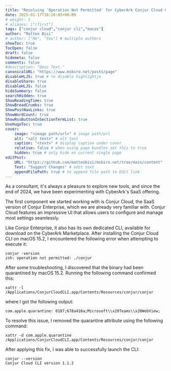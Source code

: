 ```yaml
---
title: "Resolving 'Operation Not Permitted' for CyberArk Conjur Cloud CLI on macOS"
date: 2025-01-17T16:20:03+00:00
# weight: 1
# aliases: ["/first"]
tags: ["conjur cloud","conjur cli","macos"]
author: "Matteo Bisi"
# author: ["Me", "You"] # multiple authors
showToc: true
TocOpen: false
draft: false
hidemeta: false
comments: false
#description: "Desc Text."
canonicalURL: "https://www.msbiro.net/posts/page"
disableHLJS: true # to disable highlightjs
disableShare: true
disableHLJS: false
hideSummary: false
searchHidden: true
ShowReadingTime: true
ShowBreadCrumbs: true
ShowPostNavLinks: true
ShowWordCount: true
ShowRssButtonInSectionTermList: true
UseHugoToc: true
cover:
    image: "<image path/url>" # image path/url
    alt: "<alt text>" # alt text
    caption: "<text>" # display caption under cover
    relative: false # when using page bundles set this to true
    hidden: true # only hide on current single page
editPost:
    URL: "https://github.com/matteobisi/msbiro.net/tree/main/content"
    Text: "Suggest Changes" # edit text
    appendFilePath: true # to append file path to Edit link
---
```

As a consultant, it's always a pleasure to explore new tools, and since the end of 2024, we have been experimenting with CyberArk's SaaS offering.

The first component we started working with is Conjur Cloud, the SaaS version of Conjur Enterprise, which we are already very familiar with.
Conjur Cloud features an impressive UI that allows users to configure and manage most settings seamlessly.

Like Conjur Enterprise, it also has its own dedicated CLI, available for download on the CyberArk Marketplace. After installing the Conjur Cloud CLI on macOS 15.2, I encountered the following error when attempting to execute it:

```
conjur -version
zsh: operation not permitted: ./conjur
```

After some troubleshooting, I discovered that the binary had been quarantined by macOS 15.2. Running the following command confirmed this:

```
xattr -l /Applications/ConjurCloudCLI.app/Contents/Resources/conjur/conjur
```

where I got the following output:

```
com.apple.quarantine: 0187;678a416a;Microsoft\\x20Teams\\x20WebView;
```

To resolve this issue, I removed the quarantine attribute using the following command:

```
xattr -d com.apple.quarantine /Applications/ConjurCloudCLI.app/Contents/Resources/conjur/conjur
```

After applying this fix, I was able to successfully launch the CLI:

```
conjur --version
Conjur Cloud CLI version 1.1.2
```

